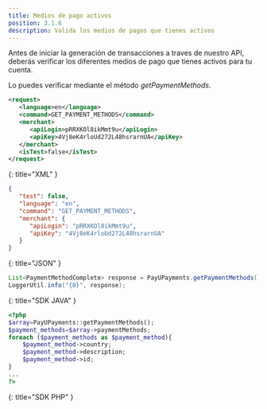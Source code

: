 ```yaml
---
title: Medios de pago activos
position: 3.1.6
description: Valida los medios de pagos que tienes activos
---
```


Antes de iniciar la generación de transacciones a traves de nuestro API, deberás verificar los diferentes medios de pago que tienes activos para tu cuenta.

Lo puedes verificar mediante el método *getPaymentMethods*.

~~~ xml
<request>
   <language>en</language>
   <command>GET_PAYMENT_METHODS</command>
   <merchant>
      <apiLogin>pRRXKOl8ikMmt9u</apiLogin>
      <apiKey>4Vj8eK4rloUd272L48hsrarnUA</apiKey>
   </merchant>
   <isTest>false</isTest>
</request>
~~~
{: title="XML" }
~~~ json
{
   "test": false,
   "language": "en",
   "command": "GET_PAYMENT_METHODS",
   "merchant": {
      "apiLogin": "pRRXKOl8ikMmt9u",
      "apiKey": "4Vj8eK4rloUd272L48hsrarnUA"
   }
}
~~~
{: title="JSON" }
~~~ java
List<PaymentMethodComplete> response = PayUPayments.getPaymentMethods();
LoggerUtil.info("{0}", response);
~~~
{: title="SDK JAVA" }
~~~ php
<?php
$array=PayUPayments::getPaymentMethods();
$payment_methods=$array->paymentMethods;
foreach ($payment_methods as $payment_method){
	$payment_method->country;
	$payment_method->description;
	$payment_method->id;
}
...
?>
~~~
{: title="SDK PHP" }
